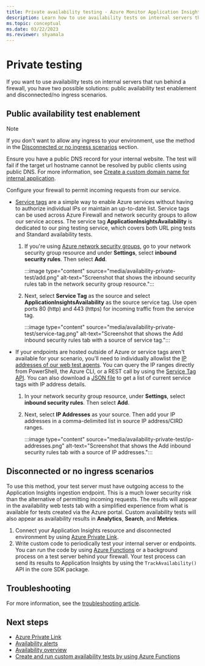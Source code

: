 ```yaml
---
title: Private availability testing - Azure Monitor Application Insights
description: Learn how to use availability tests on internal servers that run behind a firewall with private testing.
ms.topic: conceptual
ms.date: 03/22/2023
ms.reviewer: shyamala
---
```


# Private testing

If you want to use availability tests on internal servers that run behind a firewall, you have two possible solutions: public availability test enablement and disconnected/no ingress scenarios.

## Public availability test enablement

> [!NOTE]
> If you don't want to allow any ingress to your environment, use the method in the [Disconnected or no ingress scenarios](#disconnected-or-no-ingress-scenarios) section.

 Ensure you have a public DNS record for your internal website. The test will fail if the target url hostname cannot be resolved by public clients using public DNS. For more information, see [Create a custom domain name for internal application](../../cloud-services/cloud-services-custom-domain-name-portal.md#add-an-a-record-for-your-custom-domain).

Configure your firewall to permit incoming requests from our service.

- [Service tags](../../virtual-network/service-tags-overview.md) are a simple way to enable Azure services without having to authorize individual IPs or maintain an up-to-date list. Service tags can be used across Azure Firewall and network security groups to allow our service access. The service tag **ApplicationInsightsAvailability** is dedicated to our ping testing service, which covers both URL ping tests and Standard availability tests.
    1. If you're using [Azure network security groups](../../virtual-network/network-security-groups-overview.md), go to your network security group resource and under **Settings**, select **inbound security rules**. Then select **Add**.

         :::image type="content" source="media/availability-private-test/add.png" alt-text="Screenshot that shows the inbound security rules tab in the network security group resource.":::

    1. Next, select **Service Tag** as the source and select **ApplicationInsightsAvailability** as the source service tag. Use open ports 80 (http) and 443 (https) for incoming traffic from the service tag.

        :::image type="content" source="media/availability-private-test/service-tag.png" alt-text="Screenshot that shows the Add inbound security rules tab with a source of service tag.":::

- If your endpoints are hosted outside of Azure or service tags aren't available for your scenario, you'll need to individually allowlist the [IP addresses of our web test agents](ip-addresses.md). You can query the IP ranges directly from PowerShell, the Azure CLI, or a REST call by using the [Service Tag API](../../virtual-network/service-tags-overview.md#use-the-service-tag-discovery-api). You can also download a [JSON file](../../virtual-network/service-tags-overview.md#discover-service-tags-by-using-downloadable-json-files) to get a list of current service tags with IP address details.
    1. In your network security group resource, under **Settings**, select **inbound security rules**. Then select **Add**.
    1. Next, select **IP Addresses** as your source. Then add your IP addresses in a comma-delimited list in source IP address/CIRD ranges.

         :::image type="content" source="media/availability-private-test/ip-addresses.png" alt-text="Screenshot that shows the Add inbound security rules tab with a source of IP addresses.":::

## Disconnected or no ingress scenarios

To use this method, your test server must have outgoing access to the Application Insights ingestion endpoint. This is a much lower security risk than the alternative of permitting incoming requests. The results will appear in the availability web tests tab with a simplified experience from what is available for tests created via the Azure portal. Custom availability tests will also appear as availability results in **Analytics**, **Search**, and **Metrics**.

1. Connect your Application Insights resource and disconnected environment by using [Azure Private Link](../logs/private-link-security.md).
1. Write custom code to periodically test your internal server or endpoints. You can run the code by using [Azure Functions](availability-azure-functions.md) or a background process on a test server behind your firewall. Your test process can send its results to Application Insights by using the `TrackAvailability()` API in the core SDK package.

## Troubleshooting

For more information, see the [troubleshooting article](troubleshoot-availability.md).

## Next steps

* [Azure Private Link](../logs/private-link-security.md)
* [Availability alerts](availability-alerts.md)
* [Availability overview](availability-overview.md)
* [Create and run custom availability tests by using Azure Functions](availability-azure-functions.md)

